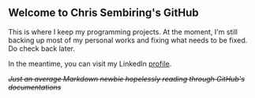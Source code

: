 ## Welcome to Chris Sembiring's GitHub

This is where I keep my programming projects. At the moment, I'm still backing up most of my personal works and fixing what needs to be fixed. Do check back later.

In the meantime, you can visit my LinkedIn [profile](http://linkedin.com/in/chrissembiring).

_~~Just an average Markdown newbie hopelessly reading through GitHub's documentations~~_
